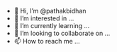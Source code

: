 - 👋 Hi, I’m @pathakbidhan
- 👀 I’m interested in ...
- 🌱 I’m currently learning ...
- 💞️ I’m looking to collaborate on ...
- 📫 How to reach me ...

<!---
pathakbidhan/pathakbidhan is a ✨ special ✨ repository because its `README.md` (this file) appears on your GitHub profile.
You can click the Preview link to take a look at your changes.
--->
